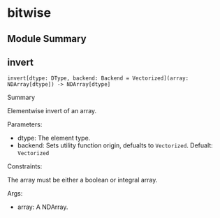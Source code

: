 



# bitwise

##  Module Summary
  

## invert


```Mojo
invert[dtype: DType, backend: Backend = Vectorized](array: NDArray[dtype]) -> NDArray[dtype]
```  
Summary  
  
Elementwise invert of an array.  
  
Parameters:  

- dtype: The element type.
- backend: Sets utility function origin, defualts to `Vectorized`. Defualt: `Vectorized`
  
Constraints:

The array must be either a boolean or integral array.  
  
Args:  

- array: A NDArray.
